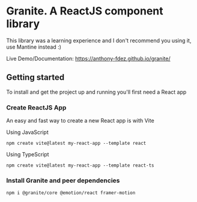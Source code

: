 # Granite. A ReactJS component library

This library was a learning experience and I don't recommend you using it, use Mantine instead :)

Live Demo/Documentation: https://anthony-fdez.github.io/granite/

## Getting started

To install and get the project up and running you'll first need a React app

### Create ReactJS App

An easy and fast way to create a new React app is with Vite

Using JavaScript

```
npm create vite@latest my-react-app --template react
```

Using TypeScript

```
npm create vite@latest my-react-app --template react-ts
```

### Install Granite and peer dependencies

```
npm i @granite/core @emotion/react framer-motion
```
